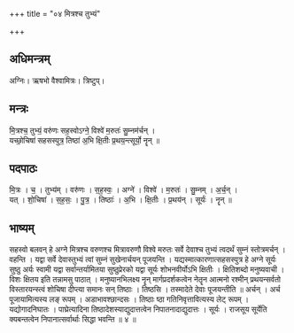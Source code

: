 +++
title = "०४ मित्रश्च तुभ्यं"

+++
## अधिमन्त्रम्
अग्निः। ऋषभो वैश्वामित्रः। त्रिष्टुप्।

## मन्त्रः
मि॒त्रश्च॒ तुभ्यं॒ वरु॑णः सह॒स्वोऽग्ने॒ विश्वे॑ म॒रुतः॑ सु॒म्नम॑र्चन् ।  
यच्छो॒चिषा॑ सहसस्पुत्र॒ तिष्ठा॑ अ॒भि क्षि॒तीः प्र॒थय॒न्त्सूर्यो॒ नॄन् ॥

## पदपाठः
मि॒त्रः । च॒ । तुभ्य॑म् । वरु॑णः । स॒ह॒स्वः॒ । अग्ने॑ । विश्वे॑ । म॒रुतः॑ । सु॒म्नम् । अ॒र्च॒न् ।  
यत् । शो॒चिषा॑ । स॒ह॒सः॒ । पु॒त्र॒ । तिष्ठाः॑ । अ॒भि । क्षि॒तीः । प्र॒थय॑न् । सूर्यः॑ । नॄन् ॥

## भाष्यम्
सहस्वो बलवन् हे अग्ने मित्रश्च वरुणश्च मित्रावरुणौ विश्वे मरुतः सर्वे देवाश्च तुभ्यं त्वदर्थं सुम्नं स्तोत्रमर्चन् । वहन्ति । यद्वा सर्वे देवास्तुभ्यं त्वां सुम्नं सुखेनार्चयन् पूजयन्ति । यद्यस्मात्कारणात्सहसस्पुत्र हे अग्ने सूर्यः सुष्ठु अर्यः स्वामी यद्वा सर्वान्तर्यामितया सुष्ठुप्रेरको यद्वा सूर्यः शोभनवीर्योऽभि क्षितीः । क्षितिशब्दो मनुष्यवाची । विशः क्षितय इति तन्नामसु पाठात् । मनुष्यानभिलक्ष्य नॄन् मार्गप्रदर्शकत्वेन नेतॄन आत्मनो रश्मीन् प्रथयन्सर्वतो विस्तारयन्स्त्वं शोचिषा दीप्त्या समानः सन् तिष्ठाः । तिष्ठसि । तस्मादेते देवाः पूजयन्तीति ॥ अर्चन् । अर्च पूजायामित्यस्य लङ् रूपम् । अडाभावश्छान्दसः । तिष्ठाः ष्ठा गतिनिवृत्तावित्यस्य लेट् रूपम् । यद्योगादनिघातः । पाघ्रेत्यादिना तिष्ठादेशस्याद्युदात्तत्वेन निपातनादाद्युदात्तः । सूर्यः । राजसूय सूर्येति क्यबन्तत्वेन निपानात्सर्वार्थाः सिद्धा भवन्ति ॥ ४ ॥